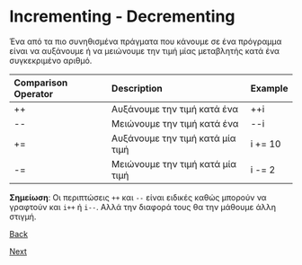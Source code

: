 # Incrementing - Decrementing

Ένα από τα πιο συνηθισμένα πράγματα που κάνουμε σε ένα πρόγραμμα είναι να αυξάνουμε ή να μειώνουμε την τιμή μίας μεταβλητής κατά ένα συγκεκριμένο αριθμό.

| **Comparison Operator** | **Description**                 | **Example** |
|:-------------------------|:-------------------------------|:------------|
| ++					   | Αυξάνουμε την τιμή κατά ένα	| ++i		  |
| --					   | Μειώνουμε την τιμή κατά ένα	| --i		  |
| +=					   | Αυξάνουμε την τιμή κατά μία τιμή| i += 10	  |
| -=					   | Μειώνουμε την τιμή κατά μία τιμή| i -= 2     |

**Σημείωση**: Οι περιπτώσεις `++` και `--` είναι ειδικές καθώς μπορούν να γραφτούν και `i++` ή `i--`. Αλλά την διαφορά τους θα την μάθουμε άλλη στιγμή.

[Back](https://github.com/unipi-projects/extras/blob/main/Languages/C/Loops/README.md)

[Next](https://github.com/unipi-projects/extras/blob/main/Languages/C/Scope/README.md)
